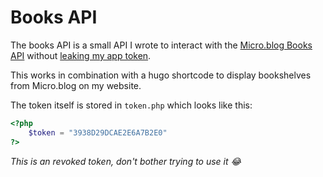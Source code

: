 # Books API

The books API is a small API I wrote to interact with the [Micro.blog Books API](https://help.micro.blog/t/json-api-books/545) without [leaking my app token](https://github.com/RobinBoers/geheimesite.nl/blob/27e5bfbd9945e1ef1e486e43050b2fa18d547e82/js/bookshelves.js#L63).

This works in combination with a hugo shortcode to display bookshelves from Micro.blog on my website.

The token itself is stored in `token.php` which looks like this:

```php
<?php
    $token = "3938D29DCAE2E6A7B2E0"
?>
```

_This is an revoked token, don't bother trying to use it :joy:_
